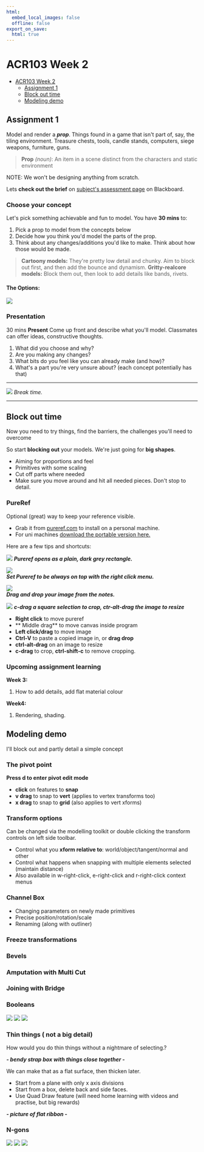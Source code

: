 ```yaml
---
html:
  embed_local_images: false
  offline: false
export_on_save:
  html: true
---
```

# ACR103 Week 2

<!-- @import "[TOC]" {cmd="toc" depthFrom=1 depthTo=2 orderedList=false} -->

<!-- code_chunk_output -->

- [ACR103 Week 2](#acr103-week-2)
  - [Assignment 1](#assignment-1)
  - [Block out time](#block-out-time)
  - [Modeling demo](#modeling-demo)

<!-- /code_chunk_output -->




## Assignment 1
Model and render a _**prop**_. Things found in a game that isn't part of, say, the tiling environment. Treasure chests, tools, candle stands, computers, siege weapons, furniture, guns.
> **Prop** _(noun)_: An item in a scene distinct from the characters and static environment

NOTE: We won't be designing anything from scratch.

Lets **check out the brief** on [subject's assessment page](https://laureate-au.blackboard.com/webapps/blackboard/content/listContentEditable.jsp?content_id=_8008757_1&course_id=_75841_1&mode=reset) on Blackboard.


### Choose your concept

Let's pick something achievable and fun to model. You have **30 mins** to:
1. Pick a prop to model from the concepts below
2. Decide how you think you'd model the parts of the prop.
3. Think about any changes/additions you'd like to make. Think about how those would be made.

> **Cartoony models:** They're pretty low detail and chunky. Aim to block out first, and then add the bounce and dynamism.
> **Gritty-realcore models:** Block them out, then look to add details like bands, rivets.

#### The Options:
![](assets/week2/assess_1_concepts_a.png)


### Presentation

30 mins **Present** Come up front and describe what you'll model. Classmates can offer ideas, constructive thoughts.
  1. What did you choose and why?
  2. Are you making any changes?
  3. What bits do you feel like you can already make (and how)?
  4. What's a part you're very unsure about? (each concept potentially has that)

---
![](assets/index/break_tea_1.gif)
_Break time._

---

## Block out time
Now you need to try things, find the barriers, the challenges you'll need to overcome

So start **blocking out** your models. We're just going for **big shapes**.
  - Aiming for proportions and feel
  - Primitives with some scaling
  - Cut off parts where needed
  - Make sure you move around and hit all needed pieces. Don't stop to detail.

### PureRef

Optional (great) way to keep your reference visible. 
* Grab it from [pureref.com](http://www.pureref.com) to install on a personal machine.
* For uni machines [download the portable version here.](https://www.dropbox.com/s/vx9ggk74018p2bl/PureRefPortable_192.zip?dl=1)

Here are a few tips and shortcuts:

![](assets/week2/pureref_blank.png)
**_Pureref opens as a plain, dark grey rectangle._**

![](assets/week2/pureref_on_top.png)  
**_Set Pureref to be always on top with the right click menu._**

![](assets/week2/pureref_drop_image.png)  
**_Drag and drop your image from the notes._**

![](assets/week2/pureref_crop.png)
_**c-drag a square selection to crop, ctr-alt-drag the image to resize**_

* **Right click** to move pureref
* ** Middle drag** to move canvas inside program
* **Left click/drag** to move image
* **Ctrl-V** to paste a copied image in, or **drag drop**
* **ctrl-alt-drag** on an image to resize
* **c-drag** to crop, **ctrl-shift-c** to remove cropping.


### Upcoming assignment learning

**Week 3:**
  1. How to add details, add flat material colour

**Week4:**
  1. Rendering, shading.

## Modeling demo

I'll block out and partly detail a simple concept

### The pivot point

**Press d to enter pivot edit mode**
  - **click** on features to **snap**
  - **v drag** to snap to **vert** (applies to vertex transforms too)
  - **x drag** to snap to **grid** (also applies to vert xforms)

### Transform options

Can be changed via the modelling toolkit or double clicking the transform controls on left side toolbar.
* Control what you **xform relative to**: world/object/tangent/normal and other
* Control what happens when snapping with multiple elements selected (maintain distance)
* Also available in w-right-click, e-right-click and r-right-click context menus

### Channel Box

* Changing parameters on newly made primitives
* Precise position/rotation/scale
* Renaming (along with outliner)

### Freeze transformations

### Bevels

### Amputation with Multi Cut

### Joining with Bridge

### Booleans

![](assets/week2/booleans_1.jpg)
![](assets/week2/booleans_2.png)
![](assets/week2/booleans_3.png)

### Thin things ( not a big detail)

How would you do thin things without a nightmare of selecting.?

_**- bendy strap box with things close together -**_

We can make that as a flat surface, then thicken later.
* Start from a plane with only x axis divisions
* Start from a box, delete back and side faces.
* Use Quad Draw feature (will need home learning with videos and practise, but big rewards)

_**- picture of flat ribbon -**_

### N-gons

![](assets/week2/ngons_1.png)
![](assets/week2/ngons_2.png)
![](assets/week2/ngons_3.png)

